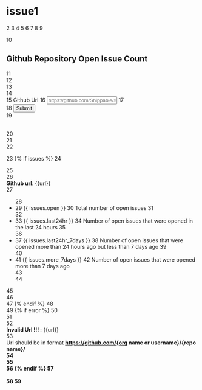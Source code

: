 # issue1
<!DOCTYPE html> 
2 <html> 
3 	<head> 
4 		<meta charset="utf-8"> 
5 		<title>WELCOME</title> 
6 		<link rel="stylesheet" type="text/css" href="http://getbootstrap.com/dist/css/bootstrap.min.css" /> 
7 	</head> 
8 	<body> 
9 		<div class="container"> 
10 			<h2>Github Repository Open Issue Count</h2> 
11 			<div class="row clearfix"> 
12 				<div class="col-md-12"> 
13 					<form action="/" method="POST"> 
14 						<div class="form-group"> 
15 			    			<label for="url">Github Url</label> 
16 			    			<input type="text" name="url" class="form-control" placeholder="https://github.com/Shippable/support" required> 
17 			  			</div> 
18 		  				<button type="submit" class="btn btn-primary pull-right">Submit</button>	 
19 					</form>		 
20 				</div> 
21 			</div> 
22 
 
23 			{% if issues %} 
24 			<div class="row"> 
25 				<div class="col-md-12"> 
26 					<div><b>Github url</b>: {{url}}</div> 
27 					<ul class="list-group"> 
28 					  	<li class="list-group-item"> 
29 					    	<span class="badge">{{ issues.open }}</span> 
30 					    	Total number of open issues 
31 					  	</li> 
32 					  	<li class="list-group-item"> 
33 					    	<span class="badge">{{ issues.last24hr }}</span> 
34 					    	Number of open issues that were opened in the last 24 hours 
35 					  	</li> 
36 					  	<li class="list-group-item"> 
37 					    	<span class="badge">{{ issues.last24hr_7days }}</span> 
38 					    	Number of open issues that were opened more than 24 hours ago but less than 7 days ago 
39 					  	</li> 
40 					  	<li class="list-group-item"> 
41 					    	<span class="badge">{{ issues.more_7days }}</span> 
42 					    	Number of open issues that were opened more than 7 days ago  
43 					  	</li> 
44 					</ul> 
45 				</div> 
46 			</div> 
47 			{% endif %} 
48 			 
49 			{% if error %} 
50 				<div class="row"> 
51 					<div class="col-md-12"> 
52 						<div><b>Invalid Url !!! </b>: {{url}}</div> 
53 						<div>Url should be in format <b>https://github.com/{org name or username}/{repo name}/</div> 
54 					</div> 
55 				</div> 
56 			{% endif %} 
57 		</div>	 
58 	</body> 
59 </html>
